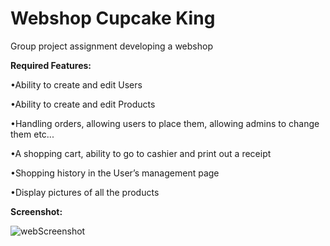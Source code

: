# Webshop Cupcake King

Group project assignment developing a webshop

**Required Features:**

•Ability to create and edit Users 

•Ability to create and edit Products 

•Handling orders, allowing users to place them, allowing admins to change them etc... 

•A shopping cart, ability to go to cashier and print out a receipt 

•Shopping history in the User’s management page 

•Display pictures of all the products

**Screenshot:**


![webScreenshot](https://user-images.githubusercontent.com/91464982/165173205-b939b4ae-f19d-4e38-a581-98bd3732c0f3.png)
